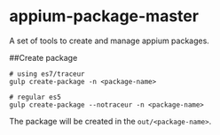 appium-package-master
===================

A set of tools to create and manage appium packages.

##Create package

```
# using es7/traceur
gulp create-package -n <package-name>

# regular es5
gulp create-package --notraceur -n <package-name>
```

The package will be created in the `out/<package-name>`.

